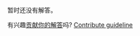 
暂时还没有解答。

有兴趣[贡献你的解答](https://github.com/BFEdev/BFE.dev-solutions/blob/main/problem/create-a-counter-object_zh.md)吗? [Contribute guideline](https://github.com/BFEdev/BFE.dev-solutions#how-to-contribute)
